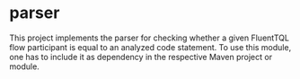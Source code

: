 # parser
This project implements the parser for checking whether a given FluentTQL flow
participant is equal to an analyzed code statement. To use this module, one has
to include it as dependency in the respective Maven project or module.